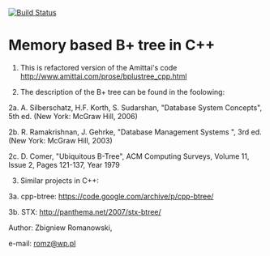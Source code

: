 [![Build Status](https://travis-ci.org/romz-pl/b-plus-tree.svg?branch=master)](https://travis-ci.org/romz-pl/b-plus-tree)


# Memory based B+ tree in C++ 


1. This is refactored version of the Amittai's code 
http://www.amittai.com/prose/bplustree_cpp.html

2. The description of the B+ tree can be found in the foolowing:

2a. A. Silberschatz, H.F. Korth, S. Sudarshan, "Database System Concepts", 5th ed. (New York: McGraw Hill, 2006)

2b. R. Ramakrishnan, J. Gehrke, "Database Management Systems ", 3rd ed. (New York: McGraw Hill, 2003)

2c. D. Comer, "Ubiquitous B-Tree", ACM Computing Surveys, Volume 11, Issue 2, Pages 121-137, Year 1979 

3. Similar projects in C++: 

3a. cpp-btree: https://code.google.com/archive/p/cpp-btree/

3b. STX: http://panthema.net/2007/stx-btree/

Author: Zbigniew Romanowski,

e-mail: romz@wp.pl


